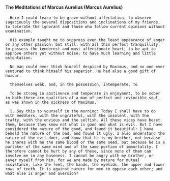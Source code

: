 #### The Meditations of Marcus Aurelius (Marcus Aurelius)
      Here I could learn to be grave without affectation, to observe sagaciously the several dispositions and inclinations of my friends, to tolerate the ignorant and those who follow current opinions without examination.

      His example taught me to suppress even the least appearance of anger or any other passion; but still, with all this perfect tranquillity, to possess the tenderest and most affectionate heart; to be apt to approve others yet without noise; to have much learning and little ostentation.

      No man could ever think himself despised by Maximus, and no one ever ventured to think himself his superior. He had also a good gift of humour.

      themselves weak, and, in the possession, intemperate. To

      To be strong in abstinence and temperate in enjoyment, to be sober in both—these are qualities of a man of perfect and invincible soul, as was shown in the sickness of Maximus.

      1. Say this to yourself in the morning: Today I shall have to do with meddlers, with the ungrateful, with the insolent, with the crafty, with the envious and the selfish. All these vices have beset them, because they know not what is good and what is evil. But I have considered the nature of the good, and found it beautiful: I have beheld the nature of the bad, and found it ugly. I also understand the nature of the evil-doer, and know that he is my brother, not because he shares with me the same blood or the same seed, but because he is a partaker of the same mind and of the same portion of immortality. I therefore cannot be hurt by any of these, since none of them can involve me in any baseness. I cannot be angry with my brother, or sever myself from him, for we are made by nature for mutual assistance, like the feet, the hands, the eyelids, the upper and lower rows of teeth. It is against nature for men to oppose each other; and what else is anger and aversion?

